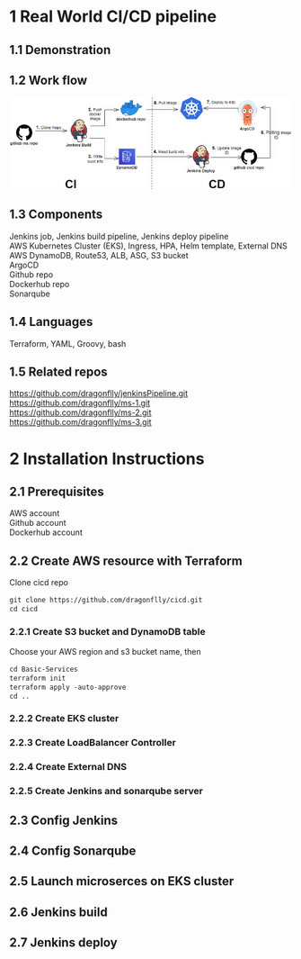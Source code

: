 # 1 Real World CI/CD pipeline
## 1.1 Demonstration

## 1.2 Work flow
![cicd flow](images/cicd-flow.png)

## 1.3 Components
Jenkins job, Jenkins build pipeline, Jenkins deploy pipeline  
AWS Kubernetes Cluster (EKS), Ingress, HPA, Helm template, External DNS  
AWS DynamoDB, Route53, ALB, ASG, S3 bucket  
ArgoCD  
Github repo  
Dockerhub repo  
Sonarqube  

## 1.4 Languages
Terraform, YAML, Groovy, bash  

## 1.5 Related repos
https://github.com/dragonflly/jenkinsPipeline.git  
https://github.com/dragonflly/ms-1.git  
https://github.com/dragonflly/ms-2.git  
https://github.com/dragonflly/ms-3.git  

# 2 Installation Instructions
## 2.1 Prerequisites
AWS account  
Github account  
Dockerhub account  

## 2.2 Create AWS resource with Terraform
Clone cicd repo
```
git clone https://github.com/dragonflly/cicd.git
cd cicd
```

### 2.2.1 Create S3 bucket and DynamoDB table
Choose your AWS region and s3 bucket name, then
```
cd Basic-Services
terraform init
terraform apply -auto-approve
cd ..
```

### 2.2.2 Create EKS cluster

### 2.2.3 Create LoadBalancer Controller

### 2.2.4 Create External DNS

### 2.2.5 Create Jenkins and sonarqube server


## 2.3 Config Jenkins

## 2.4 Config Sonarqube

## 2.5 Launch microserces on EKS cluster

## 2.6 Jenkins build

## 2.7 Jenkins deploy



